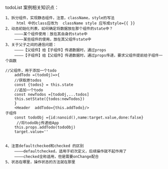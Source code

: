 todoList 案例相关知识点：

    1、拆分组件，实现静态组件，注意，className，style的写法
         html 中的class应改为  className style 应写成style={{ }}
    2、动态初始化列表，如何确定将数据放在那个组件的state中？
        ————某个组件使用：放在其自身的state中
        ————某些组件的使用，放在其父组件state中
    3、关于父子之间的通信问题：
        ————【父组件】给【子组件】传递数据时，通过props
        ————【子组件】给【父组件】传递数据时，通过props传递，要求父组件提前给子组件一个函数
        
    //父组件，用于添加一个todo
        addTodo =(todoOj)=>{
        //获取原todos
        const {todos} = this.state
        //追加一个todo
        const newTodos =[todoOj,...todos]
        this.setState({todos:newTodos})
        }    
        <Header  addTodo={this.addTodo}/>
    子组件
        const todoObj ={id:nanoid(),name:target.value,done:false}
         //将todoObj传递给App
        this.props.addTodo(todoObj)
        target.value=''


    4、注意defaultchecked和checked 的区别
        ————defaultchecked，适用于初次定义，后续操作就不起作用了
        ————checked全称适用，但是需要onChange配合
    5、状态在哪里，操作状态的方法就在那里


